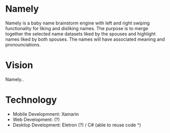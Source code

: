 # Namely
Namely is a baby name brainstorm engine with left and right swiping functionality for liking and disliking names. The purpose is to merge together the selected name datasets liked by the spouses and highlight names liked by both spouses. The names will have associated meaning and pronounciations. 

# Vision
Namely..

# Technology
* Mobile Developmnent:  Xamarin
* Web Development:      (?)
* Desktop Development:  Eletron (?) / C# (able to reuse code ^)
